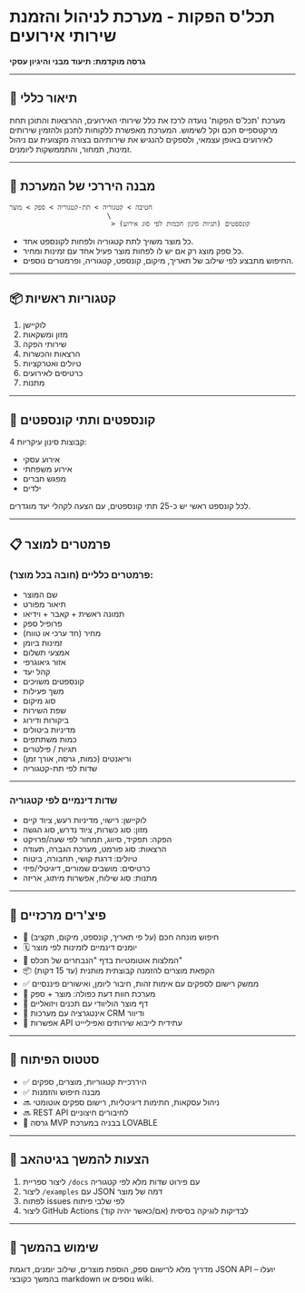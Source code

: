 # תכל'ס הפקות - מערכת לניהול והזמנת שירותי אירועים

**גרסה מוקדמת: תיעוד מבני והיגיון עסקי**

---

## 🎯 תיאור כללי

מערכת 'תכל'ס הפקות' נועדה לרכז את כלל שירותי האירועים, ההרצאות והתוכן תחת מרקטספייס חכם וקל לשימוש. המערכת מאפשרת ללקוחות לתכנן ולהזמין שירותים לאירועים באופן עצמאי, ולספקים להנגיש את שירותיהם בצורה מקצועית עם ניהול זמינות, תמחור, והתממשקות ליומנים.

---

## 🧱 מבנה היררכי של המערכת

```
חטיבה > קטגוריה > תת-קטגוריה > ספק > מוצר
                        \
                         > קונספטים (תגיות סינון חכמות לפי סוג אירוע)
```

- כל מוצר משויך לתת קטגוריה ולפחות לקונספט אחד.
- כל ספק מוצג רק אם יש לו לפחות מוצר פעיל אחד עם זמינות ומחיר.
- החיפוש מתבצע לפי שילוב של תאריך, מיקום, קונספט, קטגוריה, ופרמטרים נוספים.

---

## 📦 קטגוריות ראשיות

1. לוקיישן
2. מזון ומשקאות
3. שירותי הפקה
4. הרצאות והכשרות
5. טיולים ואטרקציות
6. כרטיסים לאירועים
7. מתנות

---

## 🔎 קונספטים ותתי קונספטים

4 קבוצות סינון עיקריות:
- אירוע עסקי
- אירוע משפחתי
- מפגש חברים
- ילדים

לכל קונספט ראשי יש כ-25 תתי קונספטים, עם הצעה לקהלי יעד מוגדרים.

---

## 📋 פרמטרים למוצר

### פרמטרים כלליים (חובה בכל מוצר):
- שם המוצר
- תיאור מפורט
- תמונה ראשית + קאבר + וידיאו
- פרופיל ספק
- מחיר (חד ערכי או טווח)
- זמינות ביומן
- אמצעי תשלום
- אזור גיאוגרפי
- קהל יעד
- קונספטים משויכים
- משך פעילות
- סוג מיקום
- שפת השירות
- ביקורות ודירוג
- מדיניות ביטולים
- כמות משתתפים
- תגיות / פילטרים
- וריאנטים (כמות, גרסה, אורך זמן)
- שדות לפי תת-קטגוריה

---

### שדות דינמיים לפי קטגוריה

- לוקיישן: רישוי, מדיניות רעש, ציוד קיים
- מזון: סוג כשרות, ציוד נדרש, סוג הגשה
- הפקה: תפקיד, סיווג, תמחור לפי שעה/פרויקט
- הרצאות: סוג פורמט, מערכת הגברה, תעודה
- טיולים: דרגת קושי, תחבורה, ביטוח
- כרטיסים: מושבים שמורים, דיגיטלי/פיזי
- מתנות: סוג שילוח, אפשרות מיתוג, אריזה

---

## 🧠 פיצ'רים מרכזיים

- 🔎 חיפוש מונחה חכם (על פי תאריך, קונספט, מיקום, תקציב)
- 🗓️ יומנים דינמיים לזמינות לפי מוצר
- 🎯 המלצות אוטומטיות בדף "הנבחרים של תכלס"
- 📦 הקפאת מוצרים להזמנה קבוצתית מותנית (עד 15 דקות)
- ✅ ממשק רישום לספקים עם אימות זהות, חיבור ליומן, ואישורים פיננסיים
- 💬 מערכת חוות דעת כפולה: מוצר + ספק
- 🎥 דף מוצר הוליוודי עם תכנים ויזואליים
- 🔗 אינטגרציה עם מערכות CRM ודיוור
- 🧩 אפשרות API עתידית לייבוא שירותים ואפיליייט

---

## 🚧 סטטוס הפיתוח

- ✅ היררכיית קטגוריות, מוצרים, ספקים
- ✅ מבנה חיפוש והזמנות
- 🔜 ניהול עסקאות, חתימות דיגיטליות, רישום ספקים אוטומטי
- 🔜 REST API לחיבורים חיצוניים
- 🚧 גרסה MVP בבניה במערכת LOVABLE

---

## 📁 הצעות להמשך בגיטהאב

1. ליצור ספריית `/docs` עם פירוט שדות מלא לפי קטגוריה
2. ליצור `/examples` עם JSON דמה של מוצר
3. לפתוח issues לפי שלבי פיתוח
4. ליצור GitHub Actions לבדיקות לוגיקה בסיסית (אם/כאשר יהיה קוד)

---

## 🧭 שימוש בהמשך

מדריך מלא לרישום ספק, הוספת מוצרים, שילוב יומנים, דוגמת JSON API – יועלו בהמשך כקובצי markdown נוספים או wiki.
